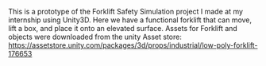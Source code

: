 This is a prototype of the Forklift Safety Simulation project I made at my internship using Unity3D.
Here we have a functional forklift that can move, lift a box, and place it onto an elevated surface.
Assets for Forklift and objects were downloaded from the unity Asset store: https://assetstore.unity.com/packages/3d/props/industrial/low-poly-forklift-176653

